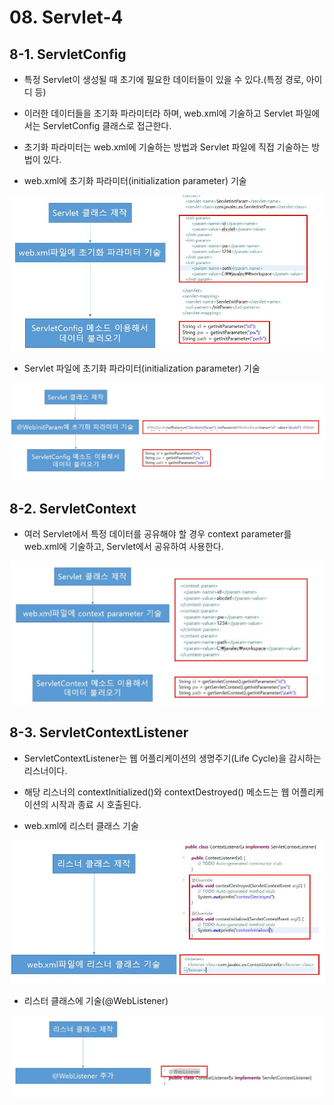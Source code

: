 # 08. Servlet-4

## 8-1. ServletConfig

* 특정 Servlet이 생성될 때 초기에 필요한 데이터들이 있을 수 있다.(특정 경로, 아이디 등)
* 이러한 데이터들을 초기화 파라미터라 하며, web.xml에 기술하고 Servlet 파일에서는 ServletConfig 클래스로 접근한다.
* 초기화 파라미터는 web.xml에 기술하는 방법과 Servlet 파일에 직접 기술하는 방법이 있다.

* web.xml에 초기화 파라미터(initialization parameter) 기술

![8-1_java](./img/8-1_java.JPG)

* Servlet 파일에 초기화 파라미터(initialization parameter) 기술

![8-2_java](./img/8-2_java.JPG)



## 8-2. ServletContext

* 여러 Servlet에서 특정 데이터를 공유해야 할 경우 context parameter를 web.xml에 기술하고, Servlet에서 공유하여 사용한다.

![8-3_java](./img/8-3_java.JPG)



## 8-3. ServletContextListener

* ServletContextListener는 웹 어플리케이션의 생명주기(Life Cycle)을 감시하는 리스너이다.
* 해당 리스너의 contextInitialized()와 contextDestroyed() 메소드는 웹 어플리케이션의 시작과 종료 시 호출된다.

* web.xml에 리스터 클래스 기술

![8-4_java](./img/8-4_java.JPG)

* 리스터 클래스에 기술(@WebListener)

![8-5_java](./img/8-5_java.JPG)

